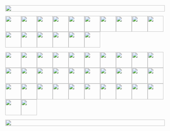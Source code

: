 <!--📏LINE-->
<img src="https://i.imgur.com/dBaSKWF.gif" height="20" width="100%">

<img src="https://github.com/seanprashad/slackmoji/blob/master/emoji/parrots/parrot-laptop.gif" height="50" width="50"><img src="https://github.com/seanprashad/slackmoji/blob/master/emoji/parrots/parrot-laptop.gif" height="50" width="50"><img src="https://github.com/seanprashad/slackmoji/blob/master/emoji/parrots/parrot-laptop.gif" height="50" width="50"><img src="https://github.com/seanprashad/slackmoji/blob/master/emoji/parrots/parrot-laptop.gif" height="50" width="50"><img src="https://github.com/seanprashad/slackmoji/blob/master/emoji/parrots/parrot-laptop.gif" height="50" width="50"><img src="https://github.com/seanprashad/slackmoji/blob/master/emoji/parrots/parrot-laptop.gif" height="50" width="50"><img src="https://github.com/seanprashad/slackmoji/blob/master/emoji/parrots/parrot-laptop.gif" height="50" width="50"><img src="https://github.com/seanprashad/slackmoji/blob/master/emoji/parrots/parrot-laptop.gif" height="50" width="50"><img src="https://github.com/seanprashad/slackmoji/blob/master/emoji/parrots/parrot-laptop.gif" height="50" width="50"><img src="https://github.com/seanprashad/slackmoji/blob/master/emoji/parrots/parrot-laptop.gif" height="50" width="50"><img src="https://github.com/seanprashad/slackmoji/blob/master/emoji/parrots/parrot-laptop.gif" height="50" width="50"><img src="https://github.com/seanprashad/slackmoji/blob/master/emoji/parrots/parrot-laptop.gif" height="50" width="50"><img src="https://github.com/seanprashad/slackmoji/blob/master/emoji/parrots/parrot-laptop.gif" height="50" width="50"><img src="https://github.com/seanprashad/slackmoji/blob/master/emoji/parrots/parrot-laptop.gif" height="50" width="50"><img src="https://github.com/seanprashad/slackmoji/blob/master/emoji/parrots/parrot-laptop.gif" height="50" width="50"><img src="https://github.com/seanprashad/slackmoji/blob/master/emoji/parrots/parrot-laptop.gif" height="50" width="50">

<!--🦜PARROTSEMOJI / 🌐WEBSITE: https://github.com/seanprashad/slackmoji/ -->
<p align="center">
  
<img src="https://github.com/seanprashad/slackmoji/blob/master/emoji/parrots/parrot-moonwalking.gif?raw=true" height="50" width="50"><img src="https://github.com/seanprashad/slackmoji/blob/master/emoji/parrots/parrot-moonwalking.gif?raw=true" height="50" width="50"><img src="https://github.com/seanprashad/slackmoji/blob/master/emoji/parrots/parrot-moonwalking.gif?raw=true" height="50" width="50"><img src="https://github.com/seanprashad/slackmoji/blob/master/emoji/parrots/parrot-moonwalking.gif?raw=true" height="50" width="50"><img src="https://github.com/seanprashad/slackmoji/blob/master/emoji/parrots/parrot-moonwalking.gif?raw=true" height="50" width="50"><img src="https://github.com/seanprashad/slackmoji/blob/master/emoji/parrots/parrot-moonwalking.gif?raw=true" height="50" width="50"><img src="https://github.com/seanprashad/slackmoji/blob/master/emoji/parrots/parrot-moonwalking.gif?raw=true" height="50" width="50"><img src="https://github.com/seanprashad/slackmoji/blob/master/emoji/parrots/parrot-moonwalking.gif?raw=true" height="50" width="50"><img src="https://github.com/seanprashad/slackmoji/blob/master/emoji/parrots/parrot-moonwalking.gif?raw=true" height="50" width="50"><img src="https://github.com/seanprashad/slackmoji/blob/master/emoji/parrots/parrot-moonwalking.gif?raw=true" height="50" width="50"><img src="https://github.com/seanprashad/slackmoji/blob/master/emoji/parrots/parrot-moonwalking.gif?raw=true" height="50" width="50"><img src="https://github.com/seanprashad/slackmoji/blob/master/emoji/parrots/parrot-moonwalking.gif?raw=true" height="50" width="50"><img src="https://github.com/seanprashad/slackmoji/blob/master/emoji/parrots/parrot-moonwalking.gif?raw=true" height="50" width="50"><img src="https://github.com/seanprashad/slackmoji/blob/master/emoji/parrots/parrot-moonwalking.gif?raw=true" height="50" width="50"><img src="https://github.com/seanprashad/slackmoji/blob/master/emoji/parrots/parrot-moonwalking.gif?raw=true" height="50" width="50"><img src="https://github.com/seanprashad/slackmoji/blob/master/emoji/parrots/parrot-moonwalking.gif?raw=true" height="50" width="50"><img src="https://github.com/seanprashad/slackmoji/blob/master/emoji/parrots/parrot-maracas.gif?raw=true" height="50" width="50"><img src="https://github.com/seanprashad/slackmoji/blob/master/emoji/parrots/parrot-maracas.gif?raw=true" height="50" width="50"><img src="https://github.com/seanprashad/slackmoji/blob/master/emoji/parrots/parrot-maracas.gif?raw=true" height="50" width="50"><img src="https://github.com/seanprashad/slackmoji/blob/master/emoji/parrots/parrot-maracas.gif?raw=true" height="50" width="50"><img src="https://github.com/seanprashad/slackmoji/blob/master/emoji/parrots/parrot-maracas.gif?raw=true" height="50" width="50"><img src="https://github.com/seanprashad/slackmoji/blob/master/emoji/parrots/parrot-maracas.gif?raw=true" height="50" width="50"><img src="https://github.com/seanprashad/slackmoji/blob/master/emoji/parrots/parrot-maracas.gif?raw=true" height="50" width="50"><img src="https://github.com/seanprashad/slackmoji/blob/master/emoji/parrots/parrot-maracas.gif?raw=true" height="50" width="50"><img src="https://github.com/seanprashad/slackmoji/blob/master/emoji/parrots/parrot-maracas.gif?raw=true" height="50" width="50"><img src="https://github.com/seanprashad/slackmoji/blob/master/emoji/parrots/parrot-maracas.gif?raw=true" height="50" width="50"><img src="https://github.com/seanprashad/slackmoji/blob/master/emoji/parrots/parrot-maracas.gif?raw=true" height="50" width="50"><img src="https://github.com/seanprashad/slackmoji/blob/master/emoji/parrots/parrot-maracas.gif?raw=true" height="50" width="50"><img src="https://github.com/seanprashad/slackmoji/blob/master/emoji/parrots/parrot-maracas.gif?raw=true" height="50" width="50"><img src="https://github.com/seanprashad/slackmoji/blob/master/emoji/parrots/parrot-maracas.gif?raw=true" height="50" width="50"><img src="https://github.com/seanprashad/slackmoji/blob/master/emoji/parrots/parrot-maracas.gif?raw=true" height="50" width="50"><img src="https://github.com/seanprashad/slackmoji/blob/master/emoji/parrots/parrot-maracas.gif?raw=true" height="50" width="50">
 
 <div height="160px"></div>
  <!--📏LINE-->
<img src="https://i.imgur.com/dBaSKWF.gif" height="20" width="100%">
